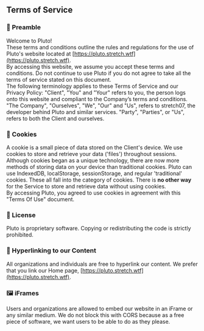 **Terms of Service**
--------------------

### **🤚 Preamble**
Welcome to Pluto!  
These terms and conditions outline the rules and regulations for the use of Pluto's website located at [https://pluto.stretch.wtf](https://pluto.stretch.wtf).  
By accessing this website, we assume you accept these terms and conditions. Do not continue to use Pluto if you do not agree to take all the terms of service stated on this document.  
The following terminology applies to these Terms of Service and our Privacy Policy: "Client", "You" and "Your" refers to you, the person logs onto this website and compliant to the Company’s terms and conditions. "The Company", "Ourselves", "We", "Our" and "Us", refers to stretch07, the developer behind Pluto and similar services. "Party", "Parties", or "Us", refers to both the Client and ourselves.  

### **🍪 Cookies**
A cookie is a small piece of data stored on the Client's device. We use cookies to store and retrieve your data ('files') throughout sessions. Although cookies began as a unique technology, there are now more methods of storing data on your device than traditional cookies. Pluto can use IndexedDB, localStorage, sessionStorage, and regular 'traditional' cookies. These all fall into the category of cookies. There is **no other way** for the Service to store and retrieve data without using cookies.  
By accessing Pluto, you agreed to use cookies in agreement with this "Terms Of Use" document.

### **📄 License**
Pluto is proprietary software. Copying or redistributing the code is strictly prohibited.

### **🔗 Hyperlinking to our Content**
All organizations and individuals are free to hyperlink our content. We prefer that you link our Home page, [https://pluto.stretch.wtf](https://pluto.stretch.wtf).

### **🖼 iFrames**

Users and organizations are allowed to embed our website in an iFrame or any similar medium. We do not block this with CORS because as a free piece of software, we want users to be able to do as they please.  
